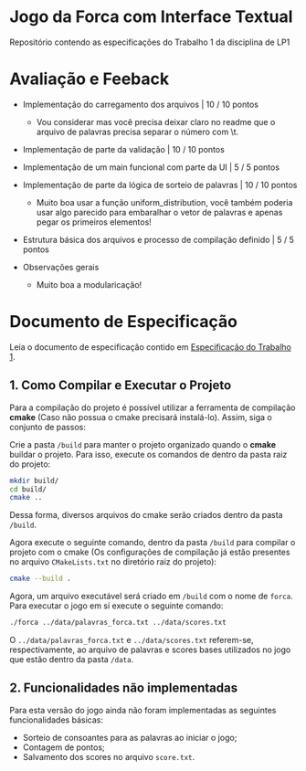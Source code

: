 # Jogo da Forca com Interface Textual
Repositório contendo as especificações do Trabalho 1 da disciplina de LP1

# Avaliação e Feeback

- Implementação do carregamento dos arquivos |  10 / 10 pontos
    - Vou considerar mas você precisa deixar claro no readme que o arquivo de palavras precisa separar o número com \t.

- Implementação de parte da validação | 10 / 10 pontos

- Implementação de um main funcional com parte da UI | 5 / 5 pontos

- Implementação de parte da lógica de sorteio de palavras | 10 / 10 pontos
    - Muito boa usar a função uniform_distribution, você também poderia usar algo parecido para embaralhar o vetor de palavras e apenas pegar os
    primeiros elementos!

- Estrutura básica dos arquivos e processo de compilação definido | 5 / 5 pontos

- Observações gerais
    - Muito boa a modularicação!

# Documento de Especificação

Leia o documento de especificação contido em [Especificação do Trabalho 1](https://docs.google.com/document/d/1aa51VNLQ_jpZaEuGkMz2KE8feAkE48-TENZ9eqn48nk/edit?usp=sharing).



## 1. Como Compilar e Executar o Projeto

Para a compilação do projeto é possível utilizar a ferramenta de compilação **cmake** (Caso não possua o cmake precisará instalá-lo). Assim, siga o conjunto de passos:

Crie a pasta `/build` para manter o projeto organizado quando o **cmake** buildar o projeto. Para isso, execute os comandos de dentro da pasta raiz do projeto:

```bash
mkdir build/
cd build/
cmake ..
```

Dessa forma, diversos arquivos do cmake serão criados dentro da pasta `/build`. 

Agora execute o seguinte comando, dentro da pasta `/build` para compilar o projeto com o cmake (Os configurações de compilação já estão presentes no arquivo `CMakeLists.txt` no diretório raiz do projeto):

```bash
cmake --build . 
```

Agora, um arquivo executável será criado em `/build` com o nome de `forca`. Para executar o jogo em sí execute o seguinte comando:

```bash
./forca ../data/palavras_forca.txt ../data/scores.txt
```

O `../data/palavras_forca.txt`  e `../data/scores.txt` referem-se, respectivamente, ao arquivo de palavras e scores bases utilizados no jogo que estão dentro da pasta  `/data`. 

## 2. Funcionalidades não implementadas

Para esta versão do jogo ainda não foram implementadas as seguintes funcionalidades básicas: 

* Sorteio de consoantes para as palavras ao iniciar o jogo;
* Contagem de pontos;
*  Salvamento dos scores no arquivo `score.txt`. 
